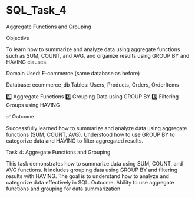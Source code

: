 # SQL_Task_4
Aggregate Functions and Grouping

Objective

To learn how to summarize and analyze data using aggregate functions such as SUM, COUNT, and AVG,
and organize results using GROUP BY and HAVING clauses.

Domain Used: E-commerce (same database as before)

Database: ecommerce_db
Tables: Users, Products, Orders, OrderItems

1️⃣ Aggregate Functions
2️⃣ Grouping Data using GROUP BY
3️⃣ Filtering Groups using HAVING

✅ Outcome

Successfully learned how to summarize and analyze data using aggregate functions (SUM, COUNT, AVG).
Understood how to use GROUP BY to categorize data and HAVING to filter aggregated results.

Task 4: Aggregate Functions and Grouping

This task demonstrates how to summarize data using SUM, COUNT, and AVG functions.
It includes grouping data using GROUP BY and filtering results with HAVING.
The goal is to understand how to analyze and categorize data effectively in SQL.
Outcome: Ability to use aggregate functions and grouping for data summarization.

